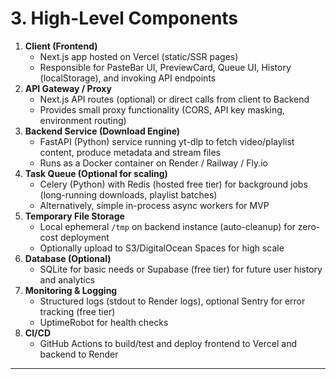 # 3. High-Level Components
1. **Client (Frontend)**
   - Next.js app hosted on Vercel (static/SSR pages)
   - Responsible for PasteBar UI, PreviewCard, Queue UI, History (localStorage), and invoking API endpoints
2. **API Gateway / Proxy**
   - Next.js API routes (optional) or direct calls from client to Backend
   - Provides small proxy functionality (CORS, API key masking, environment routing)
3. **Backend Service (Download Engine)**
   - FastAPI (Python) service running yt-dlp to fetch video/playlist content, produce metadata and stream files
   - Runs as a Docker container on Render / Railway / Fly.io
4. **Task Queue (Optional for scaling)**
   - Celery (Python) with Redis (hosted free tier) for background jobs (long-running downloads, playlist batches)
   - Alternatively, simple in-process async workers for MVP
5. **Temporary File Storage**
   - Local ephemeral `/tmp` on backend instance (auto-cleanup) for zero-cost deployment
   - Optionally upload to S3/DigitalOcean Spaces for high scale
6. **Database (Optional)**
   - SQLite for basic needs or Supabase (free tier) for future user history and analytics
7. **Monitoring & Logging**
   - Structured logs (stdout to Render logs), optional Sentry for error tracking (free tier)
   - UptimeRobot for health checks
8. **CI/CD**
   - GitHub Actions to build/test and deploy frontend to Vercel and backend to Render

---
